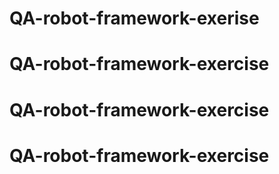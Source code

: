 # QA-robot-framework-exerise
# QA-robot-framework-exercise
# QA-robot-framework-exercise
# QA-robot-framework-exercise

